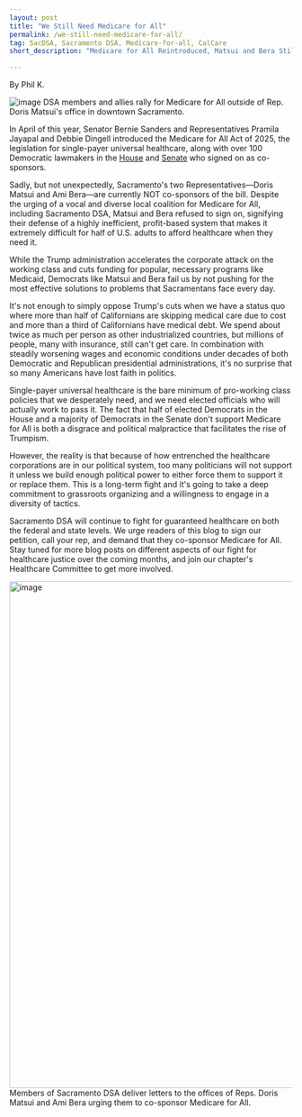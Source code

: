 ```yaml
---
layout: post
title: "We Still Need Medicare for All"
permalink: /we-still-need-medicare-for-all/
tag: SacDSA, Sacramento DSA, Medicare-for-all, CalCare
short_description: "Medicare for All Reintroduced, Matsui and Bera Still Not Co-sponsors"

---
```

By Phil K.

![image](https://github.com/user-attachments/assets/a332be52-882f-4ddc-8535-8f5238a8550f)
DSA members and allies rally for Medicare for All outside of Rep. Doris Matsui's office in downtown Sacramento.

In April of this year, Senator Bernie Sanders and Representatives Pramila Jayapal and Debbie Dingell introduced the Medicare for All Act of 2025, the legislation for single-payer universal healthcare, along with over 100 Democratic lawmakers in the [House](url) and [Senate](https://www.congress.gov/bill/119th-congress/senate-bill/1506/cosponsors) who signed on as co-sponsors. 

Sadly, but not unexpectedly, Sacramento's two Representatives—Doris Matsui and Ami Bera—are currently NOT co-sponsors of the bill. Despite the urging of a vocal and diverse local coalition for Medicare for All, including Sacramento DSA, Matsui and Bera refused to sign on, signifying their defense of a highly inefficient, profit-based system that makes it extremely difficult for half of U.S. adults to afford healthcare when they need it.

While the Trump administration accelerates the corporate attack on the working class and cuts funding for popular, necessary programs like Medicaid, Democrats like Matsui and Bera fail us by not pushing for the most effective solutions to problems that Sacramentans face every day.

It's not enough to simply oppose Trump's cuts when we have a status quo where more than half of Californians are skipping medical care due to cost and more than a third of Californians have medical debt. We spend about twice as much per person as other industrialized countries, but millions of people, many with insurance, still can't get care. In combination with steadily worsening wages and economic conditions under decades of both Democratic and Republican presidential administrations, it's no surprise that so many Americans have lost faith in politics.

Single-payer universal healthcare is the bare minimum of pro-working class policies that we desperately need, and we need elected officials who will actually work to pass it. The fact that half of elected Democrats in the House and a majority of Democrats in the Senate don't support Medicare for All is both a disgrace and political malpractice that facilitates the rise of Trumpism.

However, the reality is that because of how entrenched the healthcare corporations are in our political system, too many politicians will not support it unless we build enough political power to either force them to support it or replace them. This is a long-term fight and it's going to take a deep commitment to grassroots organizing and a willingness to engage in a diversity of tactics.

Sacramento DSA will continue to fight for guaranteed healthcare on both the federal and state levels. We urge readers of this blog to sign our petition, call your rep, and demand that they co-sponsor Medicare for All. Stay tuned for more blog posts on different aspects of our fight for healthcare justice over the coming months, and join our chapter's Healthcare Committee to get more involved.

<img width="1600" height="900" alt="image" src="https://github.com/user-attachments/assets/4fa53972-4c13-4868-bb7d-3a2e5c3f9592" />
Members of Sacramento DSA deliver letters to the offices of Reps. Doris Matsui and Ami Bera urging them to co-sponsor Medicare for All.
